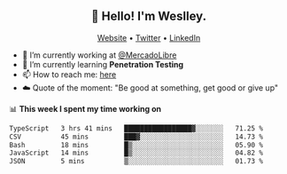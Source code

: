 <h2 align="center">👋 Hello! I'm Weslley.</h2>
<p align="center">
  <a href="http://weslleyneri.com.br">Website</a> •
  <a href="https://twitter.com/Weslley_Neri">Twitter</a> •
  <a href="https://www.linkedin.com/in/weslley-neri-3658908b">LinkedIn</a>
</p>


- 🔭 I’m currently working at [@MercadoLibre](https://github.com/mercadolibre)
- 🌱 I’m currently learning **Penetration Testing**
- 📫 How to reach me: [here](mailto:weslley39@gmail.com)
- ☁️ Quote of the moment: "Be good at something, get good or give up"

📊 **This week I spent my time working on**
<!--START_SECTION:waka-->

```txt
TypeScript   3 hrs 41 mins   █████████████████▓░░░░░░░   71.25 %
CSV          45 mins         ███▓░░░░░░░░░░░░░░░░░░░░░   14.73 %
Bash         18 mins         █▒░░░░░░░░░░░░░░░░░░░░░░░   05.90 %
JavaScript   14 mins         █▒░░░░░░░░░░░░░░░░░░░░░░░   04.82 %
JSON         5 mins          ▒░░░░░░░░░░░░░░░░░░░░░░░░   01.73 %
```

<!--END_SECTION:waka-->

<!-- Inspired by https://github.com/gruselhaus/gruselhaus -->